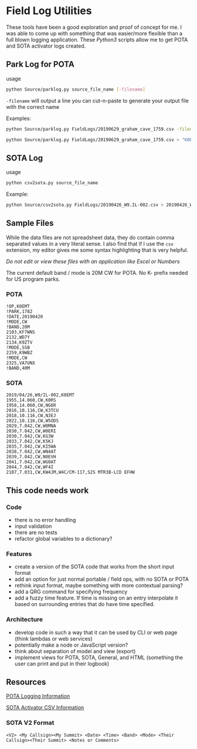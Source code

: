 # Field Log Utilities

These tools have been a good exploration and proof of concept for me.  I was able to come up with something that was easier/more flexible than a full blown logging application.  These *Python3* scripts allow me to get POTA and SOTA activator logs created.

## Park Log for POTA
usage
```bash
python Source/parklog.py source_file_name [-filename]
```

`-filename` will output a line you can cut-n-paste to generate your output file with the correct name

Examples:
```bash
python Source/parklog.py FieldLogs/20190629_graham_cave_1759.csv -filename

python Source/parklog.py FieldLogs/20190629_graham_cave_1759.csv > "K0EMT@K-1759 20190629.adi"
```

## SOTA Log
usage
```bash
python csv2sota.py source_file_name
```

Example:
```bash
python Source/csv2sota.py FieldLogs/20190426_W9.IL-002.csv > 20190426_W9-IL-002-gen.csv
```

## Sample Files
While the data files are not spreadsheet data, they do contain comma separated values in a very literal sense.
I also find that if I use the `csv` extension, my editor gives me some syntax highlighting that is very helpful.

*Do not edit or view these files with an application like Excel or Numbers*

The current default band / mode is 20M CW for POTA.  No K- prefix needed for US program parks.

### POTA

```csv
!OP,K0EMT
!PARK,1782
!DATE,20190420
!MODE,CW
!BAND,20M
2103,KF7WNS
2132,WD7Y
2134,K9ZTV
!MODE,SSB
2259,K9WBZ
!MODE,CW
2325,VA7UNX
!BAND,40M
```

### SOTA

```csv
2019/04/26,W9/IL-002,K0EMT
1955,14.060,CW,K0RS
1958,14.060,CW,NG6R
2016,10.116,CW,K3TCU
2018,10.116,CW,N3EJ
2022,10.116,CW,W5ODS
2029,7.042,CW,W0MNA
2030,7.042,CW,W0ERI
2030,7.042,CW,KG3W
2033,7.042,CW,K5KJ
2035,7.042,CW,KI5WA
2038,7.042,CW,WN4AT
2039,7.042,CW,N0EVH
2041,7.042,CW,WG0AT
2044,7.042,CW,WF4I
2107,7.031,CW,KW4JM,W4C/CM-117,S2S MTR3B-LCD EFHW
```

## This code needs work

### Code
- there is no error handling
- input validation
- there are no tests
- refactor global variables to a dictionary?

### Features
- create a version of the SOTA code that works from the short input format
- add an option for just normal portable / field ops, with no SOTA or POTA
- rethink input format, maybe something with more contextual parsing?
- add a QRG command for specifying frequency
- add a fuzzy time feature.  If time is missing on an entry interpolate it based on surrounding entries that do have time specified.

### Architecture
- develop code in such a way that it can be used by CLI or web page (think lambdas or web services)
- potentially make a node or JavaScript version?
- think about separation of model and view (export)
- implement views for POTA, SOTA, General, and HTML (something the user can print and put in their logbook)

## Resources

[POTA Logging Information](https://parksontheair.com)

[SOTA Activator CSV Information](http://www.sotadata.org.uk/ActivatorCSVInfo.htm)

### SOTA V2 Format
```
<V2> <My Callsign><My Summit> <Date> <Time> <Band> <Mode> <Their Callsign><Their Summit> <Notes or Comments>
```